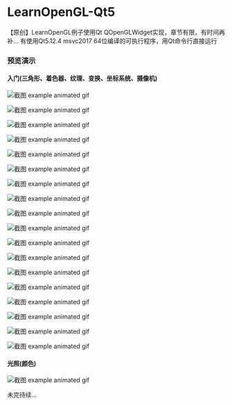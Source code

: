 # LearnOpenGL-Qt5
【原创】LearnOpenGL例子使用Qt QOpenGLWidget实现，章节有限，有时间再补...
有使用Qt5.12.4 msvc2017 64位编译的可执行程序，用Qt命令行直接运行

### 预览演示
#### 入门(三角形、着色器、纹理、变换、坐标系统、摄像机)

![`截图` example animated gif](./screenshot/1.png)

![`截图` example animated gif](./screenshot/2.png)

![`截图` example animated gif](./screenshot/3.png)

![`截图` example animated gif](./screenshot/4.png)

![`截图` example animated gif](./screenshot/5.png)

![`截图` example animated gif](./screenshot/6.png)

![`截图` example animated gif](./screenshot/7.png)

![`截图` example animated gif](./screenshot/8.png)

![`截图` example animated gif](./screenshot/9.png)

![`截图` example animated gif](./screenshot/10.png)

![`截图` example animated gif](./screenshot/11.png)

![`截图` example animated gif](./screenshot/12.png)

![`截图` example animated gif](./screenshot/13.png)

![`截图` example animated gif](./screenshot/14.png)

![`截图` example animated gif](./screenshot/15.png)

![`截图` example animated gif](./screenshot/16.png)

![`截图` example animated gif](./screenshot/17.png)

![`截图` example animated gif](./screenshot/18.png)

#### 光照(颜色)

![`截图` example animated gif](./screenshot/19.png)


未完待续...






